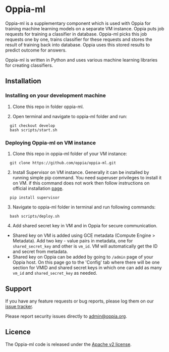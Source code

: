 # Oppia-ml

Oppia-ml is a supplementary component which is used with Oppia for training machine learning models on a separate VM instance. Oppia puts job requests for training a classifier in database. Oppia-ml picks this job requests one by one, trains classifier for these requests and stores the result of training back into database. Oppia uses this stored results to predict outcome for answers.
 
Oppia-ml is written in Python and uses various machine learning libraries for creating classifiers.

## Installation

### Installing on your development machine

1. Clone this repo in folder oppia-ml.

2. Open terminal and navigate to oppia-ml folder and run:
  ```
    git checkout develop
    bash scripts/start.sh
  ```

 
### Deploying Oppia-ml on VM instance

1. Clone this repo in oppia-ml folder of your VM instance:
  ```
    git clone https://github.com/oppia/oppia-ml.git
  ```

2. Install Supervisor on VM instance. Generally it can be installed by running simple pip command. You need superuser privileges to install it on VM. if this command does not work then follow instructions on official installation [page](http://supervisord.org/installing.html). 
  ```
    pip install supervisor
  ```

3. Navigate to oppia-ml folder in terminal and run following commands:
  ```
    bash scripts/deploy.sh
  ```

4. Add shared secret key in VM and in Oppia for secure communication.
  - Shared key on VM is added using GCE metadata (Compute Engine > Metadata). Add two key - value pairs in metadata, one for `shared_secret_key` and other is `vm_id`. VM will automatically get the ID and secret from metadata.
  - Shared key on Oppia can be added by going to `/admin` page of your Oppia host. On this page go to the 'Config' tab where there will be one section for VMID and shared secret keys in which one can add as many `vm_id` and `shared_secret_key` as needed.

## Support
If you have any feature requests or bug reports, please log them on our [issue tracker](https://github.com/oppia/oppia-ml/issues/new?title=Describe%20your%20feature%20request%20or%20bug%20report%20succinctly&body=If%20you%27d%20like%20to%20propose%20a%20feature,%20describe%20what%20you%27d%20like%20to%20see.%0A%0AIf%20you%27re%20reporting%20a%20bug,%20please%20be%20sure%20to%20include%20the%20expected%20behaviour,%20the%20observed%20behaviour,%20and%20steps%20to%20reproduce%20the%20problem.%20Console%20copy-pastes%20and%20any%20background%20on%20the%20environment%20would%20also%20be%20helpful.%0A%0AThanks!).
 
Please report security issues directly to admin@oppia.org.
 
## Licence
The Oppia-ml code is released under the [Apache v2 license](https://github.com/oppia/oppia-ml/blob/master/LICENSE).
